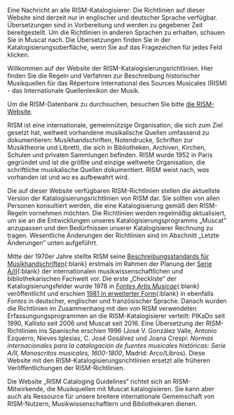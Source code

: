 
<article class="notification is-danger">
    <p>Eine Nachricht an alle RISM-Katalogisierer: Die Richtlinien auf dieser Website sind derzeit nur in englischer und deutscher Sprache verfügbar. Übersetzungen sind in Vorbereitung und werden zu gegebener Zeit bereitgestellt. Um die Richtlinien in anderen Sprachen zu erhalten, schauen Sie in Muscat nach. Die Übersetzungen finden Sie in der Katalogisierungsoberfläche, wenn Sie auf das Fragezeichen für jedes Feld klicken.</p>
</article>  

Willkommen auf der Website der RISM-Katalogisierungsrichtlinien. Hier finden Sie die Regeln und Verfahren zur Beschreibung historischer Musikquellen für das Répertoire International des Sources Musicales (RISM) - das Internationale Quellenlexikon der Musik.  

<article class="notification is-warning is-light">
    <p>Um die RISM-Datenbank zu durchsuchen, besuchen Sie bitte <a href="https://rism.info/index.html">die RISM-Website</a>.</p>
</article>

RISM ist eine internationale, gemeinnützige Organisation, die sich zum Ziel gesetzt hat, weltweit vorhandene musikalische Quellen umfassend zu dokumentieren: Musikhandschriften, Notendrucke, Schriften zur Musiktheorie und Libretti, die sich in Bibliotheken, Archiven, Kirchen, Schulen und privaten Sammlungen befinden. RISM wurde 1952 in Paris gegründet und ist die größte und einzige weltweite Organisation, die schriftliche musikalische Quellen dokumentiert. RISM weist nach, _was_ vorhanden ist und _wo_ es aufbewahrt wird.  

Die auf dieser Website verfügbaren RISM-Richtlinien stellen die aktuellste Version der Katalogisierungsrichtlinien von RISM dar. Sie sollten von allen Personen konsultiert werden, die eine Katalogisierung gemäß den RISM-Regeln vornehmen möchten. Die Richtlinien werden regelmäßig aktualisiert, um sie an die Entwicklungen unseres Katalogisierungsprogramms „Muscat” anzupassen und den Bedürfnissen unserer Katalogisierer Rechnung zu tragen. Wesentliche Änderungen der Richtlinien sind im Abschnitt „Letzte Änderungen” unten aufgeführt.

Mitte der 1970er Jahre stellte RISM seine [Beschreibungsstandards für Musikhandschriften](https://www.jstor.org/stable/23506213){:blank} erstmals im Rahmen der Planung der [Serie A/II](https://rism.info/publications.html#aii-music-manuscripts-after-1600){:blank} der internationalen musikwissenschaftlichen und bibliothekarischen Fachwelt vor. Die erste „Checkliste” der Katalogisierungsfelder wurde 1978 in [_Fontes Artis Musicae_]( https://www.jstor.org/stable/23505235){:blank} veröffentlicht und erschien [1981 in erweiterter Form](https://www.jstor.org/stable/23505778){:blank} in ebenfalls _Fontes_ in deutscher, englischer und französischer Sprache. Danach wurden die Richtlinien im Zusammenhang mit den von RISM verwendeten Erfassungungsprogrammen an die RISM-Katalogisierer verteilt: PIKaDo seit 1990, Kallisto seit 2006 und Muscat seit 2016. Eine Übersetzung der RISM-Richtlinien ins Spanische erschien 1996 (José V. González Valle, Antonio Ezquerro, Nieves Iglesias, C. José Gosálvez und Joana Crespí: _Normas internacionales para la catalogación de fuentes musicales históricas: Serie A/II, Manoscritos musicales, 1600-1800_, Madrid: Arco/Libros). Diese Website mit den RISM-Katalogisierungsrichtlinien ersetzt alle früheren Veröffentlichungen der RISM-Richtlinien.  

Die Website „RISM Cataloging Guidelines“ richtet sich an RISM-Mitwirkende, die Musikquellen mit Muscat katalogisieren. Sie kann aber auch als Ressource für unsere breitere internationale Gemeinschaft von RISM-Nutzern, Musikwissenschaftlern und Bibliothekaren dienen.   
